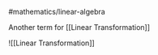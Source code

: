 #mathematics/linear-algebra 

Another term for [[Linear Transformation]]

![[Linear Transformation]]